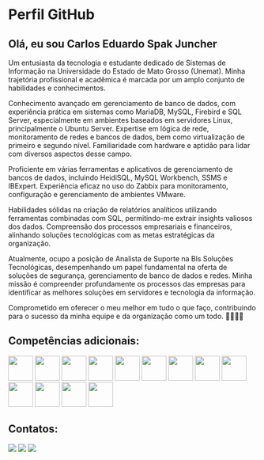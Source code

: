 <!DOCTYPE html>
<html lang="en">

<head>
  <meta charset="UTF-8">
  <meta name="viewport" content="width=device-width, initial-scale=1.0">
  <h1>Perfil GitHub</h1>
  
</head>

<body>

  <h2>Olá, eu sou Carlos Eduardo Spak Juncher</h2>

  <p>Um entusiasta da tecnologia e estudante dedicado de Sistemas de Informação na Universidade do Estado de Mato Grosso (Unemat). Minha trajetória profissional e acadêmica é marcada por um amplo conjunto de habilidades e conhecimentos.</p>

  <p>Conhecimento avançado em gerenciamento de banco de dados, com experiência prática em sistemas como MariaDB, MySQL, Firebird e SQL Server, especialmente em ambientes baseados em servidores Linux, principalmente o Ubuntu Server. Expertise em lógica de rede, monitoramento de redes e bancos de dados, bem como virtualização de primeiro e segundo nível. Familiaridade com hardware e aptidão para lidar com diversos aspectos desse campo.</p>

  <p>Proficiente em várias ferramentas e aplicativos de gerenciamento de bancos de dados, incluindo HeidiSQL, MySQL Workbench, SSMS e IBExpert. Experiência eficaz no uso do Zabbix para monitoramento, configuração e gerenciamento de ambientes VMware.</p>

  <p>Habilidades sólidas na criação de relatórios analíticos utilizando ferramentas combinadas com SQL, permitindo-me extrair insights valiosos dos dados. Compreensão dos processos empresariais e financeiros, alinhando soluções tecnológicas com as metas estratégicas da organização.</p>

  <p>Atualmente, ocupo a posição de Analista de Suporte na Bls Soluções Tecnológicas, desempenhando um papel fundamental na oferta de soluções de segurança, gerenciamento de banco de dados e redes. Minha missão é compreender profundamente os processos das empresas para identificar as melhores soluções em servidores e tecnologia da informação.</p>

  <p>Comprometido em oferecer o meu melhor em tudo o que faço, contribuindo para o sucesso da minha equipe e da organização como um todo. 👨‍💻🔐🌐</p>

  <h2>Competências adicionais:</h2>

  <div class="icones">
    <a href="https://github.com/CarlosJuncher03">
      <a href="https://github.com/CarlosJuncher03/MySQL-CSV"><img height="50em" src="https://cdn.jsdelivr.net/gh/devicons/devicon/icons/mysql/mysql-original-wordmark.svg"></a>
      <img height="50em" src="https://cdn.jsdelivr.net/gh/devicons/devicon/icons/microsoftsqlserver/microsoftsqlserver-plain-wordmark.svg" />
      <img height="50em" src="https://cdn.jsdelivr.net/gh/devicons/devicon/icons/postgresql/postgresql-original-wordmark.svg" />
      <img height="50em" src="https://cdn.jsdelivr.net/gh/devicons/devicon/icons/sqlite/sqlite-original-wordmark.svg" />
      <a href="https://github.com/CarlosJuncher03/site_flask/tree/main"><img height="50em" src="https://cdn.jsdelivr.net/gh/devicons/devicon/icons/python/python-plain-wordmark.svg" /></a>
      <img height="50em" src="https://cdn.jsdelivr.net/gh/devicons/devicon/icons/javascript/javascript-plain.svg" />
      <a href="https://github.com/CarlosJuncher03/Virtual_ubuntu/blob/main/README.md"><img height="50em" src="https://cdn.jsdelivr.net/gh/devicons/devicon@latest/icons/ubuntu/ubuntu-original.svg" /></a>
      <img height="50em" src="https://cdn.icon-icons.com/icons2/1381/PNG/512/vmwareworkstation_93912.png" />
      <img height="50em" src="https://cdn.kibrispdr.org/data/298/mikrotik-icon-2.jpg" />
      <a href="https://github.com/CarlosJuncher03/MySQL-CSV.git"><img height="50em" src="https://th.bing.com/th/id/OIP.4V0BH9_ds5223477MMySSAHaGC?rs=1&pid=ImgDetMain" /></a>
      <img height="50em" src="https://imagensemoldes.com.br/wp-content/uploads/2020/08/%C3%8Dcone-Ferramentas-PNG.png" />
      <a href="https://github.com/CarlosJuncher03/PowerBI"><img height="50em" src="https://th.bing.com/th/id/OIP.-1k19OCKn4QQEwqylKk0nAAAAA?rs=1&pid=ImgDetMain"></a>
      <a href="https://github.com/CarlosJuncher03/PowerBI"><img height="50em" src="https://th.bing.com/th/id/OIP.Wan48DmTomFcXEWcrAPKuwHaHa?rs=1&pid=ImgDetMain"></a>
    </a>
  </div>

  <h2>Contatos:</h2>
  <div>
    <a href="mailto:carlos.juncher@unamet.br"><img src="https://img.shields.io/badge/Gmail-D14836?style=for-the-badge&logo=gmail&logoColor=white"></a>
    <a href="https://api.whatsapp.com/send?phone=556692486409"><img src="https://img.shields.io/badge/WhatsApp-25D366?style=for-the-badge&logo=whatsapp&logoColor=white"></a>
    <a href="https://github.com/CarlosJuncher03/AWS"><img src="https://img.shields.io/badge/LinkedIn-0077B5?style=for-the-badge&logo=linkedin&logoColor=white"></a>
  </div>
  

</body>

</html>
